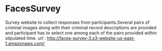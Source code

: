 # FacesSurvey

Survey website to collect responses from participants.Several pairs of criminal images along with their criminal record descriptions are provided and participant has to
select one among each of the pairs provided within stipulated time.
url : http://faces-survey-3.s3-website-us-east-1.amazonaws.com/
